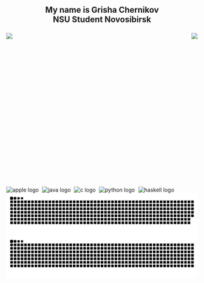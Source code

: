 <h2 align="center">My name is Grisha Chernikov<br>NSU Student Novosibirsk</h2>

###

<div>
  <img align="right" height="380" src="https://i.imgflip.com/6x7b2m.gif" />
  <img align="left" height="380" src="https://media.tenor.com/EepPdMy2rbAAAAAM/shocked-ishowspeed.gif" />
</div>

<br clear="both" />

###

<div align="left">
  <img src="https://cdn.jsdelivr.net/gh/devicons/devicon/icons/apple/apple-original.svg" height="52" alt="apple logo" />
  <img width="1" />
  <img src="https://cdn.jsdelivr.net/gh/devicons/devicon/icons/java/java-original.svg" height="52" alt="java logo" />
  <img width="1" />
  <img src="https://cdn.jsdelivr.net/gh/devicons/devicon/icons/c/c-original.svg" height="52" alt="c logo" />
  <img width="1" />
  <img src="https://cdn.jsdelivr.net/gh/devicons/devicon/icons/python/python-original.svg" height="52" alt="python logo" />
  <img width="1" />
  <img src="https://cdn.jsdelivr.net/gh/devicons/devicon/icons/haskell/haskell-original.svg" height="52" alt="haskell logo" />
  
<picture>
  <source media="(prefers-color-scheme: dark)" srcset="https://raw.githubusercontent.com/platane/platane/output/github-contribution-grid-snake-dark.svg">
  <source media="(prefers-color-scheme: light)" srcset="https://raw.githubusercontent.com/platane/platane/output/github-contribution-grid-snake.svg">
  <img alt="github contribution grid snake animation" src="https://raw.githubusercontent.com/platane/platane/output/github-contribution-grid-snake.svg">
  
 <picture>
  <source media="(prefers-color-scheme: dark)" srcset="https://raw.githubusercontent.com/Grusha52/Grusha52/output/github-contribution-grid-snake-dark.svg">
  <source media="(prefers-color-scheme: light)" srcset="https://raw.githubusercontent.com/Grusha52/Grusha52/output/github-contribution-grid-snake.svg">
  <img alt="github contribution grid snake animation" src="https://raw.githubusercontent.com/Grusha52/Grusha52/output/github-contribution-grid-snake.svg">
</picture>
